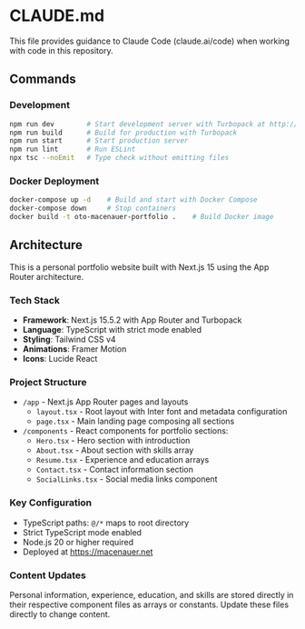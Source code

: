 # CLAUDE.md

This file provides guidance to Claude Code (claude.ai/code) when working with code in this repository.

## Commands

### Development
```bash
npm run dev        # Start development server with Turbopack at http://localhost:3000
npm run build      # Build for production with Turbopack
npm run start      # Start production server
npm run lint       # Run ESLint
npx tsc --noEmit   # Type check without emitting files
```

### Docker Deployment
```bash
docker-compose up -d    # Build and start with Docker Compose
docker-compose down     # Stop containers
docker build -t oto-macenauer-portfolio .    # Build Docker image
```

## Architecture

This is a personal portfolio website built with Next.js 15 using the App Router architecture.

### Tech Stack
- **Framework**: Next.js 15.5.2 with App Router and Turbopack
- **Language**: TypeScript with strict mode enabled
- **Styling**: Tailwind CSS v4
- **Animations**: Framer Motion
- **Icons**: Lucide React

### Project Structure
- `/app` - Next.js App Router pages and layouts
  - `layout.tsx` - Root layout with Inter font and metadata configuration
  - `page.tsx` - Main landing page composing all sections
- `/components` - React components for portfolio sections:
  - `Hero.tsx` - Hero section with introduction
  - `About.tsx` - About section with skills array
  - `Resume.tsx` - Experience and education arrays
  - `Contact.tsx` - Contact information section
  - `SocialLinks.tsx` - Social media links component

### Key Configuration
- TypeScript paths: `@/*` maps to root directory
- Strict TypeScript mode enabled
- Node.js 20 or higher required
- Deployed at https://macenauer.net

### Content Updates
Personal information, experience, education, and skills are stored directly in their respective component files as arrays or constants. Update these files directly to change content.